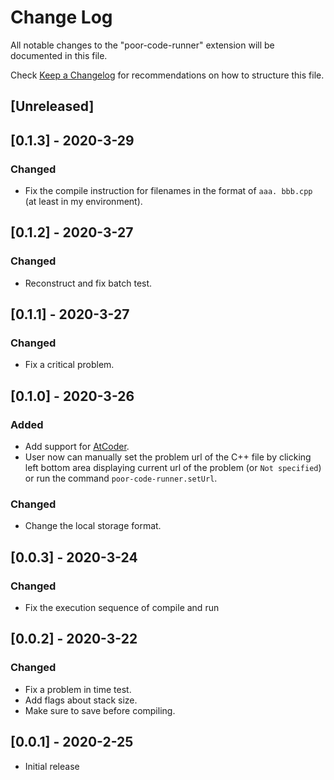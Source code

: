 # Change Log

All notable changes to the "poor-code-runner" extension will be documented in this file.

Check [Keep a Changelog](http://keepachangelog.com/) for recommendations on how to structure this file.

## [Unreleased]

## [0.1.3] - 2020-3-29

### Changed

- Fix the compile instruction for filenames in the format of `aaa. bbb.cpp` (at least in my environment).

## [0.1.2] - 2020-3-27

### Changed

- Reconstruct and fix batch test.

## [0.1.1] - 2020-3-27

### Changed

- Fix a critical problem.

## [0.1.0] - 2020-3-26

### Added

- Add support for [AtCoder](https://atcoder.jp).
- User now can manually set the problem url of the C++ file by clicking left bottom area displaying current url of the problem (or `Not specified`) or run the command `poor-code-runner.setUrl`.

### Changed

- Change the local storage format.

## [0.0.3] - 2020-3-24

### Changed

- Fix the execution sequence of compile and run

## [0.0.2] - 2020-3-22

### Changed

- Fix a problem in time test.
- Add flags about stack size.
- Make sure to save before compiling.

## [0.0.1] - 2020-2-25

- Initial release
